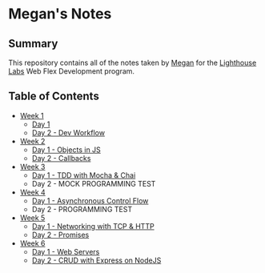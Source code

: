 # Megan's Notes
## Summary

This repository contains all of the notes taken by [Megan](https://github.com/meganhoney) for the [Lighthouse Labs](https://www.lighthouselabs.ca/) Web Flex Development program.

## Table of Contents

* [Week 1](/Week_1)
  * [Day 1](/Week_1/Day_1)
  * [Day 2 - Dev Workflow](/Week_1/Day_2)
* [Week 2](/Week_2)
  * [Day 1 - Objects in JS](/Week_2/Day_1)
  * [Day 2 - Callbacks](/Week_2/Day_2)
* [Week 3](/Week_3)
  * [Day 1 - TDD with Mocha & Chai](/Week_3/Day_1)
  * Day 2 - MOCK PROGRAMMING TEST
* [Week 4](/Week_4)
  * [Day 1 - Asynchronous Control Flow](/Week_4/Day_1)
  * Day 2 - PROGRAMMING TEST 
* [Week 5](/Week_5)
  * [Day 1 - Networking with TCP & HTTP](/Week_5/Day_1)
  * [Day 2 - Promises](/Week_5/Day_2/)
* [Week 6](/Week_6)
  * [Day 1 - Web Servers](/Week_6/Day_1)
  * [Day 2 - CRUD with Express on NodeJS](/Week_6/Day_2)
